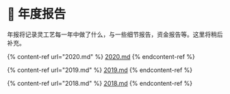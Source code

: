 # 🎇 年度报告

年报将记录灵工艺每一年中做了什么，与一些细节报告，资金报告等。这里将稍后补充。

{% content-ref url="2020.md" %}
[2020.md](2020.md)
{% endcontent-ref %}

{% content-ref url="2019.md" %}
[2019.md](2019.md)
{% endcontent-ref %}

{% content-ref url="2018.md" %}
[2018.md](2018.md)
{% endcontent-ref %}
